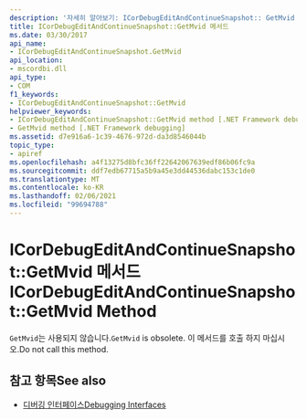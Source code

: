 ```yaml
---
description: '자세히 알아보기: ICorDebugEditAndContinueSnapshot:: GetMvid 메서드'
title: ICorDebugEditAndContinueSnapshot::GetMvid 메서드
ms.date: 03/30/2017
api_name:
- ICorDebugEditAndContinueSnapshot.GetMvid
api_location:
- mscordbi.dll
api_type:
- COM
f1_keywords:
- ICorDebugEditAndContinueSnapshot::GetMvid
helpviewer_keywords:
- ICorDebugEditAndContinueSnapshot::GetMvid method [.NET Framework debugging]
- GetMvid method [.NET Framework debugging]
ms.assetid: d7e916a6-1c39-4676-972d-da3d8546044b
topic_type:
- apiref
ms.openlocfilehash: a4f13275d8bfc36ff22642067639edf86b06fc9a
ms.sourcegitcommit: ddf7edb67715a5b9a45e3dd44536dabc153c1de0
ms.translationtype: MT
ms.contentlocale: ko-KR
ms.lasthandoff: 02/06/2021
ms.locfileid: "99694788"
---
```

# <a name="icordebugeditandcontinuesnapshotgetmvid-method"></a><span data-ttu-id="65b63-103">ICorDebugEditAndContinueSnapshot::GetMvid 메서드</span><span class="sxs-lookup"><span data-stu-id="65b63-103">ICorDebugEditAndContinueSnapshot::GetMvid Method</span></span>

<span data-ttu-id="65b63-104">`GetMvid`는 사용되지 않습니다.</span><span class="sxs-lookup"><span data-stu-id="65b63-104">`GetMvid` is obsolete.</span></span> <span data-ttu-id="65b63-105">이 메서드를 호출 하지 마십시오.</span><span class="sxs-lookup"><span data-stu-id="65b63-105">Do not call this method.</span></span>  
  
## <a name="see-also"></a><span data-ttu-id="65b63-106">참고 항목</span><span class="sxs-lookup"><span data-stu-id="65b63-106">See also</span></span>

- [<span data-ttu-id="65b63-107">디버깅 인터페이스</span><span class="sxs-lookup"><span data-stu-id="65b63-107">Debugging Interfaces</span></span>](debugging-interfaces.md)

